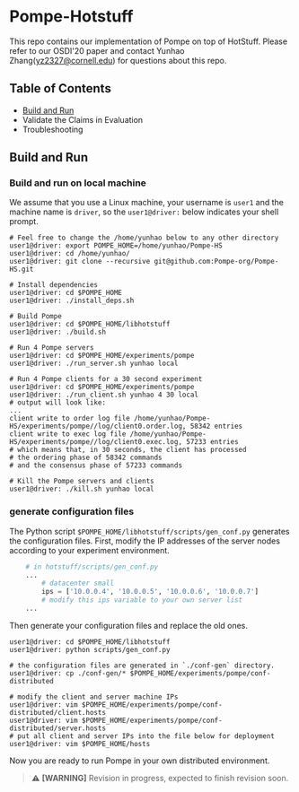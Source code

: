 # Pompe-Hotstuff

This repo contains our implementation of Pompe on top of HotStuff. Please refer to our OSDI'20 paper and contact Yunhao Zhang(yz2327@cornell.edu) for questions about this repo.

## Table of Contents

* [Build and Run](https://github.com/Pompe-org/Pompe-HS/blob/master/README.md#build-and-run)
* Validate the Claims in Evaluation
* Troubleshooting

## Build and Run
### Build and run on local machine

We assume that you use a Linux machine, your username is `user1` and the machine name is `driver`, so the `user1@driver:` below indicates your shell prompt. 


```shell
# Feel free to change the /home/yunhao below to any other directory
user1@driver: export POMPE_HOME=/home/yunhao/Pompe-HS
user1@driver: cd /home/yunhao/
user1@driver: git clone --recursive git@github.com:Pompe-org/Pompe-HS.git

# Install dependencies
user1@driver: cd $POMPE_HOME
user1@driver: ./install_deps.sh

# Build Pompe
user1@driver: cd $POMPE_HOME/libhotstuff
user1@driver: ./build.sh

# Run 4 Pompe servers
user1@driver: cd $POMPE_HOME/experiments/pompe
user1@driver: ./run_server.sh yunhao local

# Run 4 Pompe clients for a 30 second experiment
user1@driver: cd $POMPE_HOME/experiments/pompe
user1@driver: ./run_client.sh yunhao 4 30 local
# output will look like:
...
client write to order log file /home/yunhao/Pompe-HS/experiments/pompe//log/client0.order.log, 58342 entries
client write to exec log file /home/yunhao/Pompe-HS/experiments/pompe//log/client0.exec.log, 57233 entries
# which means that, in 30 seconds, the client has processed 
# the ordering phase of 58342 commands
# and the consensus phase of 57233 commands

# Kill the Pompe servers and clients
user1@driver: ./kill.sh yunhao local
```

### generate configuration files

The Python script `$POMPE_HOME/libhotstuff/scripts/gen_conf.py` generates the configuration files. First, modify the IP addresses of the server nodes according to your experiment environment.

```python
    # in hotstuff/scripts/gen_conf.py
    ...
        # datacenter small
        ips = ['10.0.0.4', '10.0.0.5', '10.0.0.6', '10.0.0.7']
        # modify this ips variable to your own server list
    ...
```

Then generate your configuration files and replace the old ones.

```shell
user1@driver: cd $POMPE_HOME/libhotstuff
user1@driver: python scripts/gen_conf.py

# the configuration files are generated in `./conf-gen` directory. 
user1@driver: cp ./conf-gen/* $POMPE_HOME/experiments/pompe/conf-distributed

# modify the client and server machine IPs
user1@driver: vim $POMPE_HOME/experiments/pompe/conf-distributed/client.hosts
user1@driver: vim $POMPE_HOME/experiments/pompe/conf-distributed/server.hosts
# put all client and server IPs into the file below for deployment
user1@driver: vim $POMPE_HOME/hosts
```

Now you are ready to run Pompe in your own distributed environment.

> :warning: **[WARNING]** Revision in progress, expected to finish revision soon.
